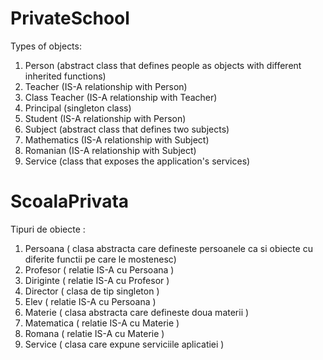 # PrivateSchool

Types of objects:

1. Person (abstract class that defines people as objects with different inherited functions)
2. Teacher (IS-A relationship with Person)
3. Class Teacher (IS-A relationship with Teacher)
4. Principal (singleton class)
5. Student (IS-A relationship with Person)
6. Subject (abstract class that defines two subjects)
7. Mathematics (IS-A relationship with Subject)
8. Romanian (IS-A relationship with Subject)
9. Service (class that exposes the application's services)

# ScoalaPrivata

Tipuri de obiecte :

1. Persoana ( clasa abstracta care defineste persoanele ca si obiecte cu diferite functii pe care le mostenesc)
2. Profesor ( relatie IS-A cu Persoana )
3. Diriginte ( relatie IS-A cu Profesor )
4. Director ( clasa de tip singleton )
5. Elev ( relatie IS-A cu Persoana )
6. Materie ( clasa abstracta care defineste doua materii )
7. Matematica ( relatie IS-A cu Materie )
8. Romana ( relatie IS-A cu Materie )
9. Service ( clasa care expune serviciile aplicatiei )

